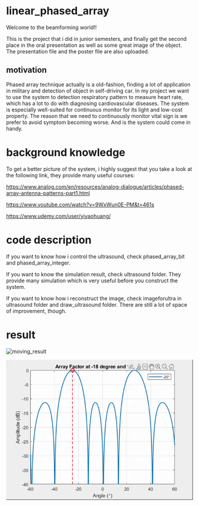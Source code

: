 # linear_phased_array
Welcome to the beamforming world!!

This is the project that i did in junior semesters, and finally get the second place in the oral presentation as well as some great image of the object. The presentation file and the poster file are also uploaded.

## motivation
Phased array technique actually is a old-fashion, finding a lot of application in military and detection of object in self-driving car. In my project we want to use the system to detection respiratory pattern to measure heart rate, which has a lot to do with diagnosing cardiovascular diseases. The system is especially well-suited for continuous monitor for its light and low-cost property. The reason that we need to continuously monitor vital sign is we prefer to avoid symptom becoming worse. And is the system could come in handy.  

# background knowledge
To get a better picture of the system, i highly suggest that you take a look at the following link, they provide many useful courses:

<https://www.analog.com/en/resources/analog-dialogue/articles/phased-array-antenna-patterns-part1.html>

<https://www.youtube.com/watch?v=9WxWun0E-PM&t=461s>

<https://www.udemy.com/user/yiyaohuang/>

# code description
If you want to know how i control the ultrasound, check phased_array_bit and phased_array_integer.

If you want to know the simulation result, check ultrasound folder. They provide many simulation which is very useful before you construct the system.

If you want to know how i reconstruct the image, check imageforultra in ultrasound folder and draw_ultrasound folder. There are still a lot of space of improvement, though.

# result
![moving_result](result.gif)

![beam_steering](beam_steering.gif)